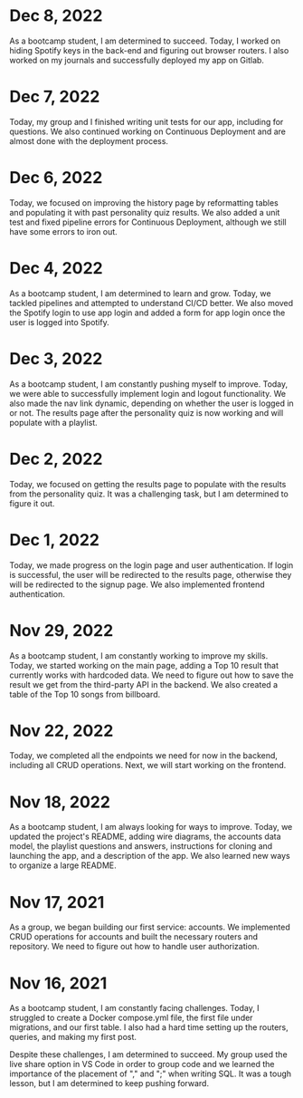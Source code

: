# Dec 8, 2022
As a bootcamp student, I am determined to succeed. Today, I worked on hiding Spotify keys in the back-end and figuring out browser routers. I also worked on my journals and successfully deployed my app on Gitlab.

# Dec 7, 2022
Today, my group and I finished writing unit tests for our app, including for questions. We also continued working on Continuous Deployment and are almost done with the deployment process.

# Dec 6, 2022
Today, we focused on improving the history page by reformatting tables and populating it with past personality quiz results. We also added a unit test and fixed pipeline errors for Continuous Deployment, although we still have some errors to iron out.

# Dec 4, 2022
As a bootcamp student, I am determined to learn and grow. Today, we tackled pipelines and attempted to understand CI/CD better. We also moved the Spotify login to use app login and added a form for app login once the user is logged into Spotify.

# Dec 3, 2022
As a bootcamp student, I am constantly pushing myself to improve. Today, we were able to successfully implement login and logout functionality. We also made the nav link dynamic, depending on whether the user is logged in or not. The results page after the personality quiz is now working and will populate with a playlist.

# Dec 2, 2022
Today, we focused on getting the results page to populate with the results from the personality quiz. It was a challenging task, but I am determined to figure it out.

# Dec 1, 2022
Today, we made progress on the login page and user authentication. If login is successful, the user will be redirected to the results page, otherwise they will be redirected to the signup page. We also implemented frontend authentication.

#  Nov 29, 2022
As a bootcamp student, I am constantly working to improve my skills. Today, we started working on the main page, adding a Top 10 result that currently works with hardcoded data. We need to figure out how to save the result we get from the third-party API in the backend. We also created a table of the Top 10 songs from billboard.

# Nov 22, 2022
Today, we completed all the endpoints we need for now in the backend, including all CRUD operations. Next, we will start working on the frontend.

# Nov 18, 2022
As a bootcamp student, I am always looking for ways to improve. Today, we updated the project's README, adding wire diagrams, the accounts data model, the playlist questions and answers, instructions for cloning and launching the app, and a description of the app. We also learned new ways to organize a large README.

# Nov 17, 2021
As a group, we began building our first service: accounts. We implemented CRUD operations for accounts and built the necessary routers and repository. We need to figure out how to handle user authorization.

# Nov 16, 2021
As a bootcamp student, I am constantly facing challenges. Today, I struggled to create a Docker compose.yml file, the first file under migrations, and our first table. I also had a hard time setting up the routers, queries, and making my first post.

Despite these challenges, I am determined to succeed. My group used the live share option in VS Code in order to group code and we learned the importance of the placement of "," and ";" when writing SQL. It was a tough lesson, but I am determined to keep pushing forward.
